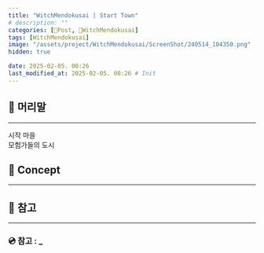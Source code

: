 ```yaml
---
title: "WitchMendokusai | Start Town"
# description: ""
categories: [📀Post, 🥥WitchMendokusai]
tags: [WitchMendokusai]
image: "/assets/project/WitchMendokusai/ScreenShot/240514_104350.png"
hidden: true

date: 2025-02-05. 00:26
last_modified_at: 2025-02-05. 00:26 # Init
---
```


## 📀 머리말

---

시작 마을  
모험가들의 도시  

## 📀 Concept

---

## 📀 참고

---

### 💿 참고 : _
